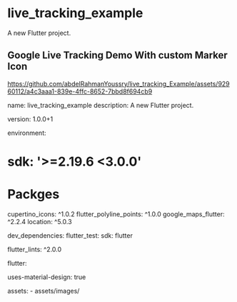 # live_tracking_example

A new Flutter project.

## Google Live Tracking Demo With custom Marker Icon 


https://github.com/abdelRahmanYoussry/live_tracking_Example/assets/92960112/a4c3aaa1-839e-4ffc-8652-7bbd8f694cb9


name: live_tracking_example
description: A new Flutter project.

version: 1.0.0+1

environment:
#   sdk: '>=2.19.6 <3.0.0'
# Packges
  cupertino_icons: ^1.0.2
  flutter_polyline_points: ^1.0.0
  google_maps_flutter: ^2.2.4
  location: ^5.0.3
 
dev_dependencies:
  flutter_test:
    sdk: flutter

  flutter_lints: ^2.0.0

flutter:


  uses-material-design: true
  
  assets:
    - assets/images/
